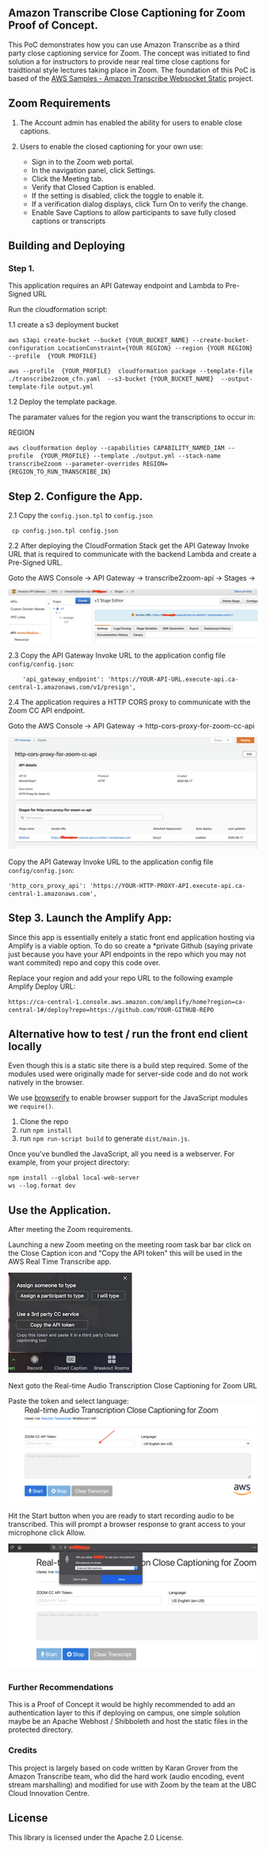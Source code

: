## Amazon Transcribe Close Captioning for Zoom Proof of Concept.

This PoC demonstrates how you can use Amazon Transcribe as a third party close captioning service for Zoom. The concept was initiated to find solution a for instructors to provide near real time close captions for traidtional style lectures taking place in Zoom. The foundation of this PoC is based of the [AWS Samples - Amazon Transcribe Websocket Static](https://github.com/aws-samples/amazon-transcribe-websocket-static) project. 


## Zoom Requirements
1) The Account admin has enabled the ability for users to enable close captions.

2) Users to enable the closed captioning for your own use:
    * Sign in to the Zoom web portal.
    * In the navigation panel, click Settings.
    * Click the Meeting tab.
    * Verify that Closed Caption is enabled.
    * If the setting is disabled, click the toggle to enable it. 
    * If a verification dialog displays, click Turn On to verify the change.
    * Enable Save Captions to allow participants to save fully closed captions or transcripts 

## Building and Deploying 

### Step 1.
This application requires an API Gateway endpoint and Lambda to Pre-Signed URL

Run the cloudformation script:

1.1 create a s3 deployment bucket
```
aws s3api create-bucket --bucket {YOUR_BUCKET_NAME} --create-bucket-configuration LocationConstraint={YOUR REGION} --region {YOUR REGION} --profile  {YOUR PROFILE}

```

```
aws --profile  {YOUR_PROFILE}  cloudformation package --template-file ./transcribe2zoom_cfn.yaml  --s3-bucket {YOUR_BUCKET_NAME}  --output-template-file output.yml

```

1.2 Deploy the template package.

The paramater values for the region you want the transcriptions to occur in:

REGION

```
aws cloudformation deploy --capabilities CAPABILITY_NAMED_IAM --profile  {YOUR_PROFILE} --template ./output.yml --stack-name transcribe2zoom --parameter-overrides REGION={REGION_TO_RUN_TRANSCRIBE_IN}
```

## Step 2. Configure the App.

2.1 Copy the `config.json.tpl` to `config.json`

```
 cp config.json.tpl config.json
```

2.2 After deploying the CloudFormation Stack get the API Gateway Invoke URL that is required to communicate with the backend Lambda and create a Pre-Signed URL.

Goto the AWS Console -> API Gateway -> transcribe2zoom-api -> Stages ->

![alt text](images/aws_apigateway_invokeurl.png "API Gateway Endpoint")

2.3 Copy the API Gateway Invoke URL to the application config file `config/config.json`:
```
    'api_gateway_endpoint': 'https://YOUR-API-URL.execute-api.ca-central-1.amazonaws.com/v1/presign',

```

2.4 The application requires a HTTP CORS proxy to communicate with the Zoom CC API endpoint. 

Goto the AWS Console -> API Gateway -> http-cors-proxy-for-zoom-cc-api


![alt text](images/http_proxy_screen_shot.png "HTTP CORS Proxy API")

Copy the API Gateway Invoke URL to the application config file `config/config.json`:

```
'http_cors_proxy_api': 'https://YOUR-HTTP-PROXY-API.execute-api.ca-central-1.amazonaws.com',

```

## Step 3. Launch the Amplify App:

Since this app is essentially enitely a static front end application hosting via Amplify is a viable option. To do so create a *private Github (saying private just because you have your API endpoints in the repo which you may not want commited) repo and copy this code over.

Replace your region and add your repo URL to the following example Amplify Deploy URL:

```
https://ca-central-1.console.aws.amazon.com/amplify/home?region=ca-central-1#/deploy?repo=https://github.com/YOUR-GITHUB-REPO
```
## Alternative how to test / run the front end client locally

Even though this is a static site there is a build step required. Some of the modules used were originally made for server-side code and do not work natively in the browser.

We use [browserify](https://github.com/browserify/browserify) to enable browser support for the JavaScript modules we `require()`.

1. Clone the repo
2. run `npm install`
3. run `npm run-script build` to generate `dist/main.js`.

Once you've bundled the JavaScript, all you need is a webserver. For example, from your project directory: 

```
npm install --global local-web-server
ws --log.format dev
```

## Use the Application. 

After meeting the Zoom requirements. 

Launching a new Zoom meeting on the meeting room task bar bar click on the Close Caption icon and "Copy the API token" this will be used in the AWS Real Time Transcribe app.


![alt text](images/zoom_enable_cc.png "Use a 3rd party CC service")

Next goto the Real-time Audio Transcription Close Captioning for Zoom URL

Paste the token and select language:
![alt text](images/zoom_paste_token.png "Paste Zoom token")


Hit the Start button when you are ready to start recording audio to be transcribed. This will prompt a browser response to grant access to your microphone click Allow.

![alt text](images/allow_microphone_access.png "Allow Microphone Access")

### Further Recommendations

This is a Proof of Concept it would be highly recommended to add an authentication layer to this if deploying on campus, one simple solution maybe be an Apache Webhost / Shibboleth and host the static files in the protected directory. 

### Credits

This project is largely based on code written by Karan Grover from the Amazon Transcribe team, who did the hard work (audio encoding, event stream marshalling) and modified for use with Zoom by the team at the UBC Cloud Innovation Centre. 

## License

This library is licensed under the Apache 2.0 License. 